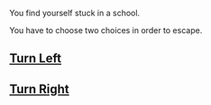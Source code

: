 You find yourself stuck in a school.

You have to choose two choices in order to escape.

## [Turn Left](room1.md)
## [Turn Right](door-2/choose-side)
